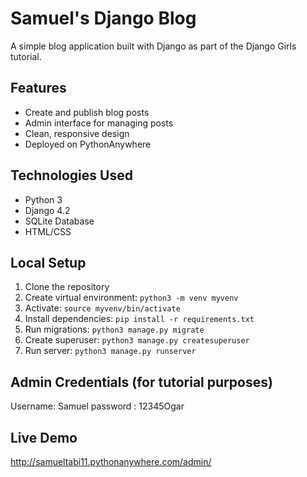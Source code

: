 # Samuel's Django Blog

A simple blog application built with Django as part of the Django Girls tutorial.

## Features
- Create and publish blog posts
- Admin interface for managing posts
- Clean, responsive design
- Deployed on PythonAnywhere

## Technologies Used
- Python 3
- Django 4.2
- SQLite Database
- HTML/CSS

## Local Setup

1. Clone the repository
2. Create virtual environment: `python3 -m venv myvenv`
3. Activate: `source myvenv/bin/activate`
4. Install dependencies: `pip install -r requirements.txt`
5. Run migrations: `python3 manage.py migrate`
6. Create superuser: `python3 manage.py createsuperuser`
7. Run server: `python3 manage.py runserver`

## Admin Credentials (for tutorial purposes)
Username: Samuel
password : 12345Ogar

## Live Demo
http://samueltabi11.pythonanywhere.com/admin/
